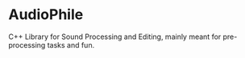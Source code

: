 # AudioPhile
C++ Library for Sound Processing and Editing, mainly meant for pre-processing tasks and fun.
